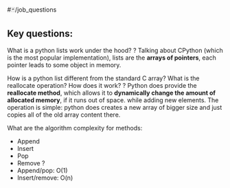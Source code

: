 #🃏/job_questions 
## Key questions:

What is a python lists work under the hood?
?
Talking about CPython (which is the most popular implementation), lists are the **arrays of pointers**, each pointer leads to some object in memory.
<!--SR:!2025-12-24,283,330-->

How is a python list different from the standard C array? What is the reallocate operation? How does it work?
?
Python does provide the **reallocate method**, which allows it to **dynamically change the amount of allocated memory**, if it runs out of space. while adding new elements. The operation is simple: python does creates a new array of bigger size and just copies all of the old array content there.
<!--SR:!2025-11-01,251,330-->

What are the algorithm complexity for methods:
- Append
- Insert
- Pop
- Remove
?
- Append/pop: O(1)
- Insert/remove: O(n)
<!--SR:!2025-10-26,245,330-->


